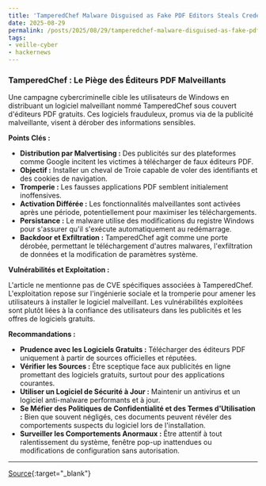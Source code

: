 ```yaml
---
title: 'TamperedChef Malware Disguised as Fake PDF Editors Steals Credentials and Cookies'
date: 2025-08-29
permalink: /posts/2025/08/29/tamperedchef-malware-disguised-as-fake-pdf-editors-steals-credentials-and-cookies/
tags:
- veille-cyber
- hackernews
---
```

### TamperedChef : Le Piège des Éditeurs PDF Malveillants

Une campagne cybercriminelle cible les utilisateurs de Windows en distribuant un logiciel malveillant nommé TamperedChef sous couvert d'éditeurs PDF gratuits. Ces logiciels frauduleux, promus via de la publicité malveillante, visent à dérober des informations sensibles.

**Points Clés :**

*   **Distribution par Malvertising :** Des publicités sur des plateformes comme Google incitent les victimes à télécharger de faux éditeurs PDF.
*   **Objectif :** Installer un cheval de Troie capable de voler des identifiants et des cookies de navigation.
*   **Tromperie :** Les fausses applications PDF semblent initialement inoffensives.
*   **Activation Différée :** Les fonctionnalités malveillantes sont activées après une période, potentiellement pour maximiser les téléchargements.
*   **Persistance :** Le malware utilise des modifications du registre Windows pour s'assurer qu'il s'exécute automatiquement au redémarrage.
*   **Backdoor et Exfiltration :** TamperedChef agit comme une porte dérobée, permettant le téléchargement d'autres malwares, l'exfiltration de données et la modification de paramètres système.

**Vulnérabilités et Exploitation :**

L'article ne mentionne pas de CVE spécifiques associées à TamperedChef. L'exploitation repose sur l'ingénierie sociale et la tromperie pour amener les utilisateurs à installer le logiciel malveillant. Les vulnérabilités exploitées sont plutôt liées à la confiance des utilisateurs dans les publicités et les offres de logiciels gratuits.

**Recommandations :**

*   **Prudence avec les Logiciels Gratuits :** Télécharger des éditeurs PDF uniquement à partir de sources officielles et réputées.
*   **Vérifier les Sources :** Être sceptique face aux publicités en ligne promettant des logiciels gratuits, surtout pour des applications courantes.
*   **Utiliser un Logiciel de Sécurité à Jour :** Maintenir un antivirus et un logiciel anti-malware performants et à jour.
*   **Se Méfier des Politiques de Confidentialité et des Termes d'Utilisation :** Bien que souvent négligés, ces documents peuvent révéler des comportements suspects du logiciel lors de l'installation.
*   **Surveiller les Comportements Anormaux :** Être attentif à tout ralentissement du système, fenêtre pop-up inattendues ou modifications de configuration sans autorisation.

---
[Source](https://thehackernews.com/2025/08/tamperedchef-malware-disguised-as-fake.html){:target="_blank"}
